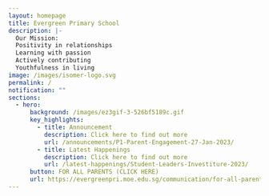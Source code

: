 ```yaml
---
layout: homepage
title: Evergreen Primary School
description: |-
  Our Mission: 
  Positivity in relationships
  Learning with passion
  Actively contributing
  Youthfulness in living
image: /images/isomer-logo.svg
permalink: /
notification: ""
sections:
  - hero:
      background: /images/ez3gif-3-526bf5189c.gif
      key_highlights:
        - title: Announcement
          description: Click here to find out more
          url: /announcements/P1-Parent-Engagement-27-Jan-2023/
        - title: Latest Happenings
          description: Click here to find out more
          url: /latest-happenings/Student-Leaders-Investiture-2023/
      button: FOR ALL PARENTS (CLICK HERE)
      url: https://evergreenpri.moe.edu.sg/communication/for-all-parents/
---
```

